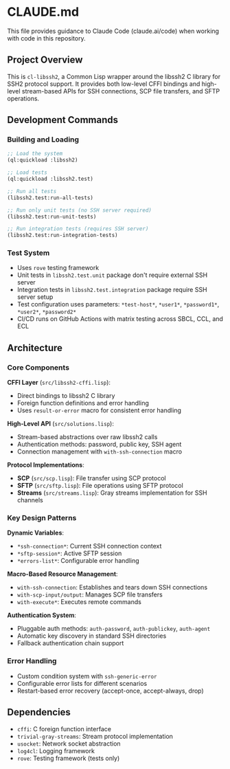 # CLAUDE.md

This file provides guidance to Claude Code (claude.ai/code) when working with code in this repository.

## Project Overview

This is `cl-libssh2`, a Common Lisp wrapper around the libssh2 C library for SSH2 protocol support. It provides both low-level CFFI bindings and high-level stream-based APIs for SSH connections, SCP file transfers, and SFTP operations.

## Development Commands

### Building and Loading
```lisp
;; Load the system
(ql:quickload :libssh2)

;; Load tests
(ql:quickload :libssh2.test)

;; Run all tests
(libssh2.test:run-all-tests)

;; Run only unit tests (no SSH server required)
(libssh2.test:run-unit-tests)

;; Run integration tests (requires SSH server)
(libssh2.test:run-integration-tests)
```

### Test System
- Uses `rove` testing framework
- Unit tests in `libssh2.test.unit` package don't require external SSH server
- Integration tests in `libssh2.test.integration` package require SSH server setup
- Test configuration uses parameters: `*test-host*`, `*user1*`, `*password1*`, `*user2*`, `*password2*`
- CI/CD runs on GitHub Actions with matrix testing across SBCL, CCL, and ECL

## Architecture

### Core Components

**CFFI Layer** (`src/libssh2-cffi.lisp`):
- Direct bindings to libssh2 C library
- Foreign function definitions and error handling
- Uses `result-or-error` macro for consistent error handling

**High-Level API** (`src/solutions.lisp`):
- Stream-based abstractions over raw libssh2 calls
- Authentication methods: password, public key, SSH agent
- Connection management with `with-ssh-connection` macro

**Protocol Implementations**:
- **SCP** (`src/scp.lisp`): File transfer using SCP protocol
- **SFTP** (`src/sftp.lisp`): File operations using SFTP protocol
- **Streams** (`src/streams.lisp`): Gray streams implementation for SSH channels

### Key Design Patterns

**Dynamic Variables**:
- `*ssh-connection*`: Current SSH connection context
- `*sftp-session*`: Active SFTP session
- `*errors-list*`: Configurable error handling

**Macro-Based Resource Management**:
- `with-ssh-connection`: Establishes and tears down SSH connections
- `with-scp-input/output`: Manages SCP file transfers
- `with-execute*`: Executes remote commands

**Authentication System**:
- Pluggable auth methods: `auth-password`, `auth-publickey`, `auth-agent`
- Automatic key discovery in standard SSH directories
- Fallback authentication chain support

### Error Handling
- Custom condition system with `ssh-generic-error`
- Configurable error lists for different scenarios
- Restart-based error recovery (accept-once, accept-always, drop)

## Dependencies
- `cffi`: C foreign function interface
- `trivial-gray-streams`: Stream protocol implementation
- `usocket`: Network socket abstraction
- `log4cl`: Logging framework
- `rove`: Testing framework (tests only)